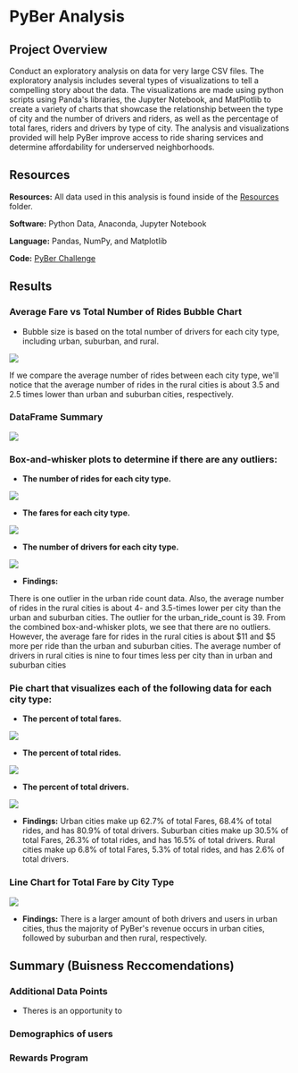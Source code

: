 # PyBer Analysis

## Project Overview

Conduct an exploratory analysis on data for very large CSV files. The exploratory analysis includes several types of visualizations to tell a compelling story about the data. The visualizations are made using python scripts using Panda's libraries, the Jupyter Notebook, and MatPlotlib to create a variety of charts that showcase the relationship between the type of city and the number of drivers and riders, as well as the percentage of total fares, riders and drivers by type of city. The analysis and visualizations provided will help PyBer improve access to ride sharing services and determine affordability for underserved neighborhoods.

## Resources
**Resources:** All data used in this analysis is found inside of the [Resources](https://github.com/pfrivas/PyBer_Analysis/tree/main/Resources) folder.

**Software:** Python Data, Anaconda, Jupyter Notebook

**Language:** Pandas, NumPy, and Matplotlib

**Code:** [PyBer Challenge](https://github.com/pfrivas/PyBer_Analysis/blob/main/PyBer_Challenge.ipynb)

## Results

### Average Fare vs Total Number of Rides Bubble Chart
- Bubble size is based on the total number of drivers for each city type, including urban, suburban, and rural.
<img src = https://github.com/pfrivas/PyBer_Analysis/blob/main/Analysis/Fig1.png>

If we compare the average number of rides between each city type, we'll notice that the average number of rides in the rural cities is about 3.5 and 2.5 times lower than urban and suburban cities, respectively.

### DataFrame Summary
<img src = https://github.com/pfrivas/PyBer_Analysis/blob/main/Analysis/PyBer_Summary_DataFrame.png>

### Box-and-whisker plots to determine if there are any outliers:
- **The number of rides for each city type.**
<img src = https://github.com/pfrivas/PyBer_Analysis/blob/main/Analysis/Fig2.png>

- **The fares for each city type.**
<img src = https://github.com/pfrivas/PyBer_Analysis/blob/main/Analysis/Fig3.png>

- **The number of drivers for each city type.**
<img src = https://github.com/pfrivas/PyBer_Analysis/blob/main/Analysis/Fig4.png>

- **Findings:**

There is one outlier in the urban ride count data. Also, the average number of rides in the rural cities is about 4- and 3.5-times lower per city than the urban and suburban cities. The outlier for the urban_ride_count is 39. From the combined box-and-whisker plots, we see that there are no outliers. However, the average fare for rides in the rural cities is about $11 and $5 more per ride than the urban and suburban cities. The average number of drivers in rural cities is nine to four times less per city than in urban and suburban cities

### Pie chart that visualizes each of the following data for each city type:
- **The percent of total fares.**
<img src = https://github.com/pfrivas/PyBer_Analysis/blob/main/Analysis/Fig5.png>

- **The percent of total rides.**
<img src = https://github.com/pfrivas/PyBer_Analysis/blob/main/Analysis/Fig6.png>

- **The percent of total drivers.**
<img src = https://github.com/pfrivas/PyBer_Analysis/blob/main/Analysis/Fig7.png>

- **Findings:**
Urban cities make up 62.7% of total Fares, 68.4% of total rides, and has 80.9% of total drivers.
Suburban cities make up 30.5% of total Fares, 26.3% of total rides, and has 16.5% of total drivers.
Rural cities make up 6.8% of total Fares, 5.3% of total rides, and has 2.6% of total drivers.

### Line Chart for Total Fare by City Type 
<img src = https://github.com/pfrivas/PyBer_Analysis/blob/main/Analysis/Pyber_fare_summary.png>

- **Findings:**
There is a larger amount of both drivers and users in urban cities, thus the majority of PyBer's revenue occurs in urban cities, followed by suburban and then rural, respectively.

## Summary (Buisness Reccomendations) 
### Additional Data Points
- Theres is an opportunity to 
### Demographics of users
### Rewards Program
